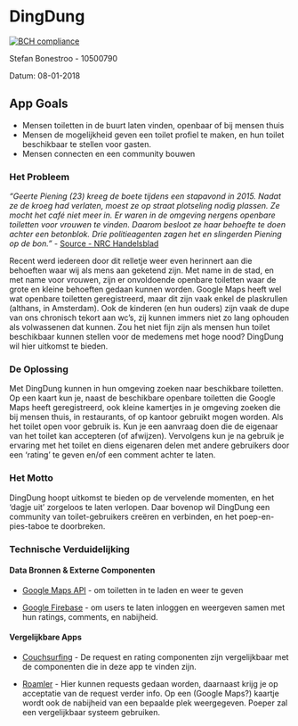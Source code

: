 # DingDung
[![BCH compliance](https://bettercodehub.com/edge/badge/StefanBonestroo/DingDung?branch=master)](https://bettercodehub.com/)

Stefan Bonestroo - 10500790

Datum: 08-01-2018

## App Goals
* Mensen toiletten in de buurt laten vinden, openbaar of bij mensen thuis
* Mensen de mogelijkheid geven een toilet profiel te maken, en hun toilet beschikbaar te stellen voor gasten.
* Mensen connecten en een community bouwen

### Het Probleem
*“Geerte Piening (23) kreeg de boete tijdens een stapavond in 2015. Nadat ze de kroeg had verlaten, moest ze op straat plotseling nodig plassen. Ze mocht het café niet meer in. Er waren in de omgeving nergens openbare toiletten voor vrouwen te vinden. Daarom besloot ze haar behoefte te doen achter een betonblok. Drie politieagenten zagen het en slingerden Piening op de bon.”* - [Source - NRC Handelsblad](https://www.nrc.nl/nieuws/2017/09/18/rechter-handhaaft-boete-voor-wildplassen-a1573866)

Recent werd iedereen door dit relletje weer even herinnert aan die behoeften waar wij als mens aan geketend zijn. Met name in de stad, en met name voor vrouwen, zijn er onvoldoende openbare toiletten waar de grote en kleine behoeften gedaan kunnen worden. Google Maps heeft wel wat openbare toiletten geregistreerd, maar dit zijn vaak enkel de plaskrullen (althans, in Amsterdam). Ook de kinderen (en hun ouders) zijn vaak de dupe van ons chronisch tekort aan wc’s, zij kunnen immers niet zo lang ophouden als volwassenen dat kunnen. Zou het niet fijn zijn als mensen hun toilet beschikbaar kunnen stellen voor de medemens met hoge nood? DingDung wil hier uitkomst te bieden.

### De Oplossing
Met DingDung kunnen in hun omgeving zoeken naar beschikbare toiletten. Op een kaart kun je, naast de beschikbare openbare toiletten die Google Maps heeft geregistreerd, ook kleine kamertjes in je omgeving zoeken die bij mensen thuis, in restaurants, of op kantoor gebruikt mogen worden. Als het toilet open voor gebruik is. Kun je een aanvraag doen die de eigenaar van het toilet kan accepteren (of afwijzen). Vervolgens kun je na gebruik je ervaring met het toilet en diens eigenaren delen met andere gebruikers door een ‘rating’ te geven en/of een comment achter te laten.

### Het Motto
DingDung hoopt uitkomst te bieden op de vervelende momenten, en het ‘dagje uit’ zorgeloos te laten verlopen. Daar bovenop wil DingDung een community van toilet-gebruikers creëren en verbinden, en het poep-en-pies-taboe te doorbreken.

### Technische Verduidelijking

#### Data Bronnen & Externe Componenten 
* [Google Maps API](https://developers.google.com/maps/solutions/store-locator/nyc-subway-locator) - om toiletten in te laden en weer te geven

* [Google Firebase](https://firebase.google.com/) - om users te laten inloggen en weergeven samen met hun ratings, comments, en nabijheid.

#### Vergelijkbare Apps
* [Couchsurfing](https://www.couchsurfing.com/mobile-hangouts) - De request en rating componenten zijn vergelijkbaar met de componenten die in deze app te vinden zijn.

* [Roamler](https://itunes.apple.com/nl/app/roamler/id440588804) - Hier kunnen requests gedaan worden, daarnaast krijg je op acceptatie van de request verder info. Op een (Google Maps?) kaartje wordt ook de nabijheid van een bepaalde plek weergegeven. Poeper zal een vergelijkbaar systeem gebruiken.
